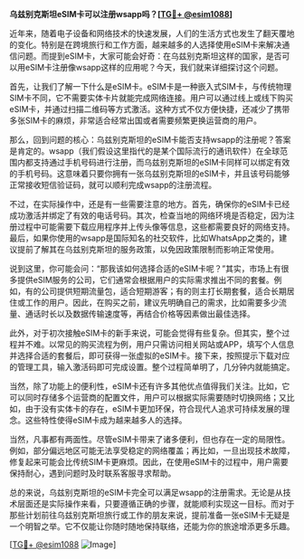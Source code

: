 **乌兹别克斯坦eSIM卡可以注册wsapp吗？[[TG💪+ @esim1088](https://t.me/s/esim1088)]**

近年来，随着电子设备和网络技术的快速发展，人们的生活方式也发生了翻天覆地的变化。特别是在跨境旅行和工作方面，越来越多的人选择使用eSIM卡来解决通信问题。而提到eSIM卡，大家可能会好奇：在乌兹别克斯坦这样的国家，是否可以用eSIM卡注册像wsapp这样的应用呢？今天，我们就来详细探讨这个问题。

首先，让我们了解一下什么是eSIM卡。eSIM卡是一种嵌入式SIM卡，与传统物理SIM卡不同，它不需要实体卡片就能完成网络连接。用户可以通过线上或线下购买eSIM卡，并通过扫描二维码等方式激活。这种方式不仅方便快捷，还减少了携带多张SIM卡的麻烦，非常适合经常出国或者需要频繁更换运营商的用户。

那么，回到问题的核心：乌兹别克斯坦的eSIM卡能否支持wsapp的注册呢？答案是肯定的。wsapp（我们假设这里指代的是某个国际流行的通讯软件）在全球范围内都支持通过手机号码进行注册，而乌兹别克斯坦的eSIM卡同样可以绑定有效的手机号码。这意味着只要你拥有一张乌兹别克斯坦的eSIM卡，并且该号码能够正常接收短信验证码，就可以顺利完成wsapp的注册流程。

不过，在实际操作中，还是有一些需要注意的地方。首先，确保你的eSIM卡已经成功激活并绑定了有效的电话号码。其次，检查当地的网络环境是否稳定，因为注册过程中可能需要下载应用程序并上传头像等信息，这些都需要良好的网络支持。最后，如果你使用的wsapp是国际知名的社交软件，比如WhatsApp之类的，建议提前了解其在乌兹别克斯坦的服务政策，以免因政策限制而影响正常使用。

说到这里，你可能会问：“那我该如何选择合适的eSIM卡呢？”其实，市场上有很多提供eSIM服务的公司，它们通常会根据用户的实际需求推出不同的套餐。例如，有的公司提供短期流量包，适合短期游客；有的则主打长期套餐，适合长期居住或工作的用户。因此，在购买之前，建议先明确自己的需求，比如需要多少流量、通话时长以及数据传输速度等，再结合价格等因素做出最佳选择。

此外，对于初次接触eSIM卡的新手来说，可能会觉得有些复杂。但其实，整个过程并不难。以常见的购买流程为例，用户只需访问相关网站或APP，填写个人信息并选择合适的套餐后，即可获得一张虚拟的eSIM卡。接下来，按照提示下载对应的管理工具，输入激活码即可完成设置。整个过程简单明了，几分钟内就能搞定。

当然，除了功能上的便利性，eSIM卡还有许多其他优点值得我们关注。比如，它可以同时存储多个运营商的配置文件，用户可以根据实际需要随时切换网络；又比如，由于没有实体卡的存在，eSIM卡更加环保，符合现代人追求可持续发展的理念。这些特性使得eSIM卡成为越来越多人的选择。

当然，凡事都有两面性。尽管eSIM卡带来了诸多便利，但也存在一定的局限性。例如，部分偏远地区可能无法享受稳定的网络覆盖；再比如，一旦出现技术故障，修复起来可能会比传统SIM卡更麻烦。因此，在使用eSIM卡的过程中，用户需要保持耐心，遇到问题时及时联系客服寻求帮助。

总的来说，乌兹别克斯坦的eSIM卡完全可以满足wsapp的注册需求。无论是从技术层面还是实际操作来看，只要遵循正确的步骤，就能顺利实现这一目标。而对于那些计划前往乌兹别克斯坦旅行或工作的朋友来说，提前准备一张eSIM卡无疑是一个明智之举。它不仅能让你随时随地保持联络，还能为你的旅途增添更多乐趣。

[[TG💪+ @esim1088](https://t.me/s/esim1088) ![Image](https://i.postimg.cc/4NQfJmqS/Snipaste-2025-05-13-00-14-12.png)]